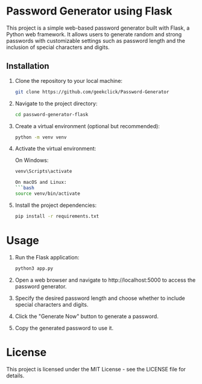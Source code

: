 # Password Generator using Flask

This project is a simple web-based password generator built with Flask, a Python web framework. It allows users to generate random and strong passwords with customizable settings such as password length and the inclusion of special characters and digits.

## Installation

1. Clone the repository to your local machine:
   ```bash
   git clone https://github.com/geekclick/Password-Generator

2. Navigate to the project directory:
    ```bash
    cd password-generator-flask

3. Create a virtual environment (optional but recommended):
    ```bash
    python -m venv venv

4. Activate the virtual environment:

    On Windows:
    ```bash
    venv\Scripts\activate

    On macOS and Linux:
    ```bash
    source venv/bin/activate

5. Install the project dependencies:

    ```bash
    pip install -r requirements.txt


# Usage
1. Run the Flask application:

    ```bash
    python3 app.py

2. Open a web browser and navigate to http://localhost:5000 to access the password generator.

3. Specify the desired password length and choose whether to include special characters and digits.

4. Click the "Generate Now" button to generate a password.

5. Copy the generated password to use it.

# License
This project is licensed under the MIT License - see the LICENSE file for details.
